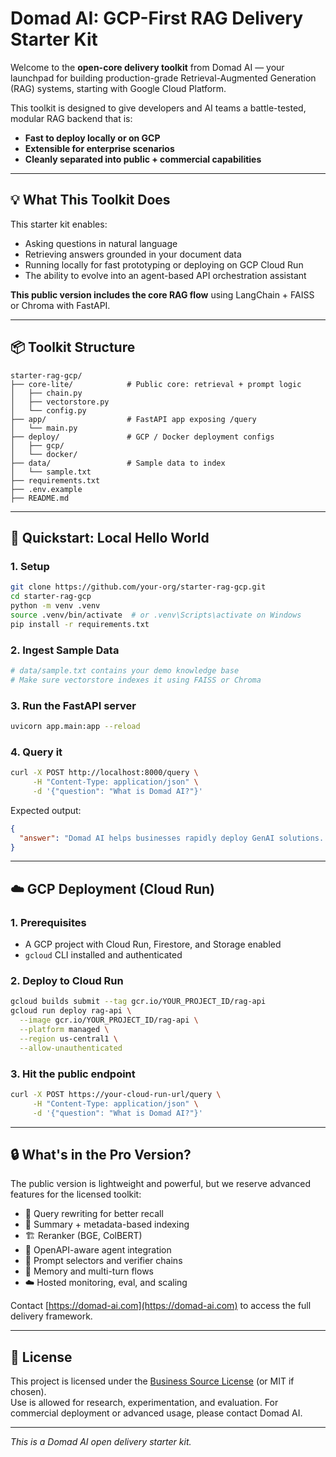 # Domad AI: GCP-First RAG Delivery Starter Kit

Welcome to the **open-core delivery toolkit** from Domad AI — your launchpad for building production-grade Retrieval-Augmented Generation (RAG) systems, starting with Google Cloud Platform.

This toolkit is designed to give developers and AI teams a battle-tested, modular RAG backend that is:
- **Fast to deploy locally or on GCP**
- **Extensible for enterprise scenarios**
- **Cleanly separated into public + commercial capabilities**

---

## 💡 What This Toolkit Does

This starter kit enables:
- Asking questions in natural language
- Retrieving answers grounded in your document data
- Running locally for fast prototyping or deploying on GCP Cloud Run
- The ability to evolve into an agent-based API orchestration assistant

**This public version includes the core RAG flow** using LangChain + FAISS or Chroma with FastAPI.

---

## 📦 Toolkit Structure

```
starter-rag-gcp/
├── core-lite/            # Public core: retrieval + prompt logic
│   ├── chain.py
│   ├── vectorstore.py
│   └── config.py
├── app/                  # FastAPI app exposing /query
│   └── main.py
├── deploy/               # GCP / Docker deployment configs
│   ├── gcp/
│   └── docker/
├── data/                 # Sample data to index
│   └── sample.txt
├── requirements.txt
├── .env.example
├── README.md
```

---

## 🚀 Quickstart: Local Hello World

### 1. Setup

```bash
git clone https://github.com/your-org/starter-rag-gcp.git
cd starter-rag-gcp
python -m venv .venv
source .venv/bin/activate  # or .venv\Scripts\activate on Windows
pip install -r requirements.txt
```

### 2. Ingest Sample Data

```bash
# data/sample.txt contains your demo knowledge base
# Make sure vectorstore indexes it using FAISS or Chroma
```

### 3. Run the FastAPI server

```bash
uvicorn app.main:app --reload
```

### 4. Query it

```bash
curl -X POST http://localhost:8000/query \
     -H "Content-Type: application/json" \
     -d '{"question": "What is Domad AI?"}'
```

Expected output:
```json
{
  "answer": "Domad AI helps businesses rapidly deploy GenAI solutions..."
}
```

---

## ☁️ GCP Deployment (Cloud Run)

### 1. Prerequisites
- A GCP project with Cloud Run, Firestore, and Storage enabled
- `gcloud` CLI installed and authenticated

### 2. Deploy to Cloud Run

```bash
gcloud builds submit --tag gcr.io/YOUR_PROJECT_ID/rag-api
gcloud run deploy rag-api \
  --image gcr.io/YOUR_PROJECT_ID/rag-api \
  --platform managed \
  --region us-central1 \
  --allow-unauthenticated
```

### 3. Hit the public endpoint

```bash
curl -X POST https://your-cloud-run-url/query \
     -H "Content-Type: application/json" \
     -d '{"question": "What is Domad AI?"}'
```

---

## 🔒 What's in the Pro Version?

The public version is lightweight and powerful, but we reserve advanced features for the licensed toolkit:

- 🧠 Query rewriting for better recall
- 🔎 Summary + metadata-based indexing
- 🏗️ Reranker (BGE, ColBERT)
- 🔗 OpenAPI-aware agent integration
- 🧭 Prompt selectors and verifier chains
- 🧠 Memory and multi-turn flows
- ☁️ Hosted monitoring, eval, and scaling

Contact [https://domad-ai.com](https://domad-ai.com) to access the full delivery framework.

---

## 📝 License

This project is licensed under the [Business Source License](https://mariadb.com/bsl11) (or MIT if chosen).  
Use is allowed for research, experimentation, and evaluation. For commercial deployment or advanced usage, please contact Domad AI.

---

_This is a Domad AI open delivery starter kit._  
